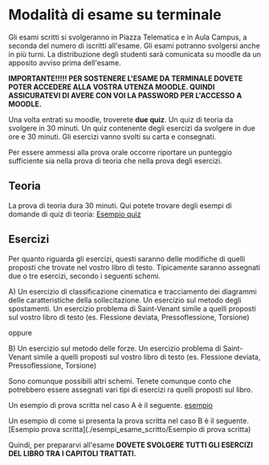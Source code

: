 # Modalità di esame su terminale

Gli esami scritti si svolgeranno in Piazza Telematica e in Aula Campus, a seconda del numero di iscritti all'esame. Gli esami potranno svolgersi anche in più turni. La distribuzione degli studenti sarà comunicata su moodle da un apposito avviso prima dell'esame.

**IMPORTANTE!!!!! PER SOSTENERE L'ESAME DA TERMINALE DOVETE POTER ACCEDERE ALLA VOSTRA UTENZA MOODLE. QUINDI ASSICURATEVI DI AVERE CON VOI LA PASSWORD PER L'ACCESSO A MOODLE.** 

Una volta entrati su moodle, troverete **due quiz**. Un quiz di teoria da svolgere in 30 minuti. Un quiz contenente degli esercizi da svolgere in due ore e 30 minuti. Gli esercizi vanno svolti su carta e consegnati.

Per essere ammessi alla prova orale occorre riportare un punteggio sufficiente sia nella prova di teoria che nella prova degli esercizi. 

## Teoria

La prova di teoria dura 30 minuti. Qui potete trovare degli esempi di domande di quiz di teoria: [Esempio quiz](esempio_quiz)

## Esercizi

Per quanto riguarda gli esercizi, questi saranno delle modifiche di quelli proposti che trovate nel vostro libro di testo. Tipicamente saranno assegnati due o tre esercizi, secondo i seguenti schemi.

A) Un esercizio di classificazione cinematica e tracciamento dei diagrammi delle caratteristiche della sollecitazione. Un esercizio sul metodo degli spostamenti. Un esercizio problema di Saint-Venant simile a quelli proposti sul vostro libro di testo (es. Flessione deviata, Pressoflessione, Torsione)

oppure

B) Un esercizio sul metodo delle forze. Un esercizio problema di Saint-Venant simile a quelli proposti sul vostro libro di testo (es. Flessione deviata, Pressoflessione, Torsione)

Sono comunque possibili altri schemi. Tenete comunque conto che potrebbero essere assegnati vari tipi di esercizi ra quelli proposti sul libro. 

Un esempio di prova scritta nel caso A è il seguente. [esempio](esempi_esame_scritto/esempio_esame_20210102)

Un esempio di come si presenta la prova scritta nel caso B è il seguente. [Esempio prova scritta](./esempi_esame_scritto/Esempio di prova scritta)

Quindi, per prepararvi all'esame **DOVETE SVOLGERE TUTTI GLI ESERCIZI DEL LIBRO TRA I CAPITOLI TRATTATI.**

<script type="text/javascript" src="https://freevisitorcounters.com/en/home/counter/905518/t/0"></script>